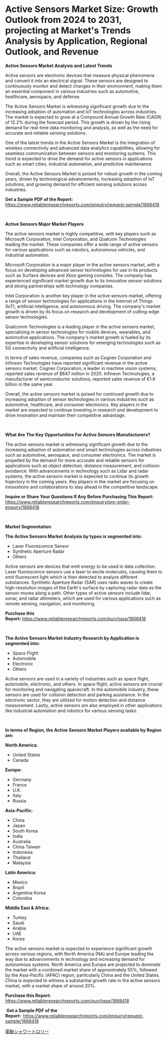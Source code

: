 <p><h1>Active Sensors Market Size: Growth Outlook from 2024 to 2031, projecting at Market's Trends Analysis by Application, Regional Outlook, and Revenue</h1></p><p><strong>Active Sensors Market Analysis and Latest Trends</strong></p>
<p><p>Active sensors are electronic devices that measure physical phenomena and convert it into an electrical signal. These sensors are designed to continuously monitor and detect changes in their environment, making them an essential component in various industries such as automotive, healthcare, aerospace, and defense.</p><p>The Active Sensors Market is witnessing significant growth due to the increasing adoption of automation and IoT technologies across industries. The market is expected to grow at a Compound Annual Growth Rate (CAGR) of 12.2% during the forecast period. This growth is driven by the rising demand for real-time data monitoring and analysis, as well as the need for accurate and reliable sensing solutions.</p><p>One of the latest trends in the Active Sensors Market is the integration of wireless connectivity and advanced data analytics capabilities, allowing for seamless communication between sensors and monitoring systems. This trend is expected to drive the demand for active sensors in applications such as smart cities, industrial automation, and predictive maintenance.</p><p>Overall, the Active Sensors Market is poised for robust growth in the coming years, driven by technological advancements, increasing adoption of IoT solutions, and growing demand for efficient sensing solutions across industries.</p></p>
<p><strong>Get a Sample PDF of the Report:&nbsp;</strong> <a href="https://www.reliableresearchreports.com/enquiry/request-sample/1668418">https://www.reliableresearchreports.com/enquiry/request-sample/1668418</a></p>
<p>&nbsp;</p>
<p><strong>Active Sensors Major Market Players</strong></p>
<p><p>The active sensors market is highly competitive, with key players such as Microsoft Corporation, Intel Corporation, and Qualcom Technologies leading the market. These companies offer a wide range of active sensors for various applications such as robotics, autonomous vehicles, and industrial automation.</p><p>Microsoft Corporation is a major player in the active sensors market, with a focus on developing advanced sensor technologies for use in its products such as Surface devices and Xbox gaming consoles. The company has experienced significant market growth due to its innovative sensor solutions and strong partnerships with technology companies.</p><p>Intel Corporation is another key player in the active sensors market, offering a range of sensor technologies for applications in the Internet of Things (IoT), artificial intelligence, and autonomous driving. The company's market growth is driven by its focus on research and development of cutting-edge sensor technologies.</p><p>Qualcomm Technologies is a leading player in the active sensors market, specializing in sensor technologies for mobile devices, wearables, and automotive applications. The company's market growth is fueled by its expertise in developing sensor solutions for emerging technologies such as 5G connectivity and artificial intelligence.</p><p>In terms of sales revenue, companies such as Cognex Corporation and Infineon Technologies have reported significant revenue in the active sensors market. Cognex Corporation, a leader in machine vision systems, reported sales revenue of $847 million in 2020. Infineon Technologies, a manufacturer of semiconductor solutions, reported sales revenue of €1.6 billion in the same year.</p><p>Overall, the active sensors market is poised for continued growth due to increasing adoption of sensor technologies in various industries such as automotive, healthcare, and consumer electronics. Key players in the market are expected to continue investing in research and development to drive innovation and maintain their competitive advantage.</p></p>
<p>&nbsp;</p>
<p><strong>What Are The Key Opportunities For Active Sensors Manufacturers?</strong></p>
<p><p>The active sensors market is witnessing significant growth due to the increasing adoption of automation and smart technologies across industries such as automotive, aerospace, and consumer electronics. The market is propelled by the demand for more accurate and reliable sensors for applications such as object detection, distance measurement, and collision avoidance. With advancements in technology such as Lidar and radar systems, the active sensors market is expected to continue its growth trajectory in the coming years. Key players in the market are focusing on innovations and collaborations to stay ahead in the competitive landscape.</p></p>
<p><strong>Inquire or Share Your Questions If Any Before Purchasing This Report:</strong> <a href="https://www.reliableresearchreports.com/enquiry/pre-order-enquiry/1668418">https://www.reliableresearchreports.com/enquiry/pre-order-enquiry/1668418</a></p>
<p>&nbsp;</p>
<p><strong>Market Segmentation</strong></p>
<p><strong>The Active Sensors Market Analysis by types is segmented into:</strong></p>
<p><ul><li>Laser Fluorescence Sensor</li><li>Synthetic Aperture Radar</li><li>Others</li></ul></p>
<p><p>Active sensors are devices that emit energy to be used in data collection. Laser fluorescence sensors use a laser to excite molecules, causing them to emit fluorescent light which is then detected to analyze different substances. Synthetic Aperture Radar (SAR) uses radio waves to create high-resolution images of the Earth's surface by capturing radar data as the sensor moves along a path. Other types of active sensors include lidar, sonar, and radar altimeters, which are used for various applications such as remote sensing, navigation, and monitoring.</p></p>
<p><strong>Purchase this Report:&nbsp;</strong><a href="https://www.reliableresearchreports.com/purchase/1668418">https://www.reliableresearchreports.com/purchase/1668418</a></p>
<p>&nbsp;</p>
<p><strong>The Active Sensors Market Industry Research by Application is segmented into:</strong></p>
<p><ul><li>Space Flight</li><li>Automobile</li><li>Electronic</li><li>Others</li></ul></p>
<p><p>Active sensors are used in a variety of industries such as space flight, automobile, electronic, and others. In space flight, active sensors are crucial for monitoring and navigating spacecraft. In the automobile industry, these sensors are used for collision detection and parking assistance. In the electronic sector, they are utilized for motion detection and distance measurement. Lastly, active sensors are also employed in other applications like industrial automation and robotics for various sensing tasks.</p></p>
<p>&nbsp;</p>
<p><strong>In terms of Region, the Active Sensors Market Players available by Region are:</strong></p>
<p>
    <p> <strong> North America: </strong>
        <ul>
            <li>United States</li>
            <li>Canada</li>
        </ul>
        </p> 
    <p> <strong> Europe: </strong>
        <ul>
            <li>Germany</li>
            <li>France</li>
            <li>U.K.</li>
            <li>Italy</li>
            <li>Russia</li>
        </ul>
        </p> 
    <p> <strong> Asia-Pacific: </strong>
        <ul>
            <li>China</li>
            <li>Japan</li>
            <li>South Korea</li>
            <li>India</li>
            <li>Australia</li>
            <li>China Taiwan</li>
            <li>Indonesia</li>
            <li>Thailand</li>
            <li>Malaysia</li>
        </ul>
        </p> 
    <p> <strong> Latin America: </strong>
        <ul>
            <li>Mexico</li>
            <li>Brazil</li>
            <li>Argentina Korea</li>
            <li>Colombia</li>
        </ul>
        </p> 
    <p> <strong> Middle East & Africa: </strong>
        <ul>
            <li>Turkey</li>
            <li>Saudi</li>
            <li>Arabia</li>
            <li>UAE</li>
            <li>Korea</li>
        </ul>
    </p>
    </p>
<p><p>The active sensors market is expected to experience significant growth across various regions, with North America (NA) and Europe leading the way due to advancements in technology and increasing demand for autonomous systems. North America and Europe are projected to dominate the market with a combined market share of approximately 55%, followed by the Asia-Pacific (APAC) region, particularly China and the United States. China is expected to witness a substantial growth rate in the active sensors market, with a market share of around 20%.</p></p>
<p><strong>Purchase this Report: </strong><a href="https://www.reliableresearchreports.com/purchase/1668418">https://www.reliableresearchreports.com/purchase/1668418</a></p>
<p>&nbsp;<strong>Get a Sample PDF of the Report:&nbsp;&nbsp;</strong><a href="https://www.reliableresearchreports.com/enquiry/request-sample/1668418">https://www.reliableresearchreports.com/enquiry/request-sample/1668418</a></p>
<p><strong></strong></p>
<p><p><a href="https://github.com/mohamedbakry57/Market-Research-Report-List-3/blob/main/975822411145.md">電動シャワートロリー</a></p></p>